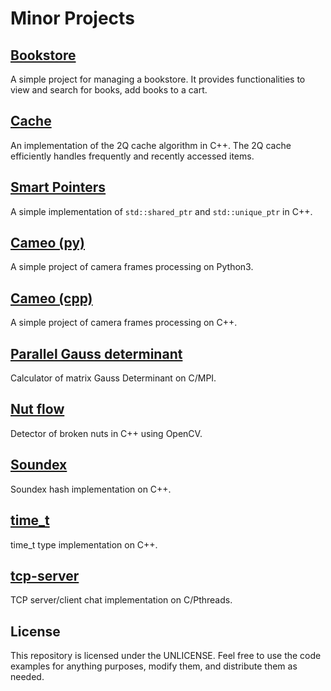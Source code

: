 # Minor Projects

## [Bookstore](./bookstore/)

A simple project for managing a bookstore. It provides functionalities to view and search for books, add books to a cart.

## [Cache](./cache/)

An implementation of the 2Q cache algorithm in C++. The 2Q cache efficiently handles frequently and recently accessed items.

## [Smart Pointers](./smart-pointers/)

A simple implementation of `std::shared_ptr` and `std::unique_ptr` in C++.

## [Cameo (py)](./Cameo-py/)

A simple project of camera frames processing on Python3.

## [Cameo (cpp)](./Cameo-cpp/)

A simple project of camera frames processing on C++.

## [Parallel Gauss determinant](./gauss-determinant-mpi/)

Calculator of matrix Gauss Determinant on C/MPI.

## [Nut flow](./nut-flow/)

Detector of broken nuts in C++ using OpenCV.

## [Soundex](./soundex/)

Soundex hash implementation on C++.

## [time_t](./time_t/)

time_t type implementation on C++.

## [tcp-server](./tcp-server/)

TCP server/client chat implementation on C/Pthreads.

## License

This repository is licensed under the UNLICENSE. Feel free to use the code examples for anything purposes, modify them, and distribute them as needed.
